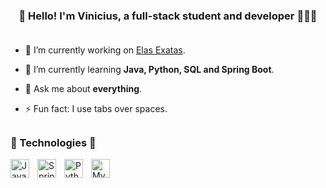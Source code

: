 <!-- 
<div align="center">  
  <img width="49%" height="195px" src="https://github-readme-stats.vercel.app/api?username=viniciusaprazeres&show_icons=true&theme=gruvbox&count_private=true&hide_border=true&title_color=00c8fa&icon_color=00c8fa&text_color=00c8fa&bg_color=0d1117" alt="github stats" /> 
  <img width="41%" height="195px" src="https://github-readme-stats.vercel.app/api/top-langs/?username=viniciusaprazeres&layout=compact&hide_border=true&title_color=00c8fa&text_color=ff91a4&bg_color=0d1117" />
</div>

#

![Vinicius' Github stats](https://github-readme-stats.vercel.app/api?username=viniciusaprazeres&show_icons=true&theme=tokyonight&border_color=5900ff&count_private=true)

![Vinicius' Github MUL](https://github-readme-stats.vercel.app/api/top-langs/?username=viniciusaprazeres&theme=tokyonight&hide_border=false&border_color=5900ff&include_all_commits=false&count_private=true&layout=compact)

[![Typing SVG](https://readme-typing-svg.herokuapp.com/?color=00c8fa&size=35&center=true&vCenter=true&width=1000&lines=Hello,+my+name+is+Vinicius;I'm+26+years+old;I'm+from+Brazil;Be+Welcome!+:%29)](https://git.io/typing-svg) <br/> <br/> <br/>

[![Vinicius' github activity graph](https://github-readme-activity-graph.cyclic.app/graph?username=viniciusaprazeres&bg_color=0d1117&color=00c8fa&line=5900ff&point=00c8fa&area=true&hide_border=true)](https://github.com/ashutosh00710/github-readme-activity-graph) 

-->



### <div align="center"> 🚀 Hello! I'm Vinicius, a full-stack student and developer 👨🏽‍💻 </div> <br/>

- 🔭 I’m currently working on [Elas Exatas](https://github.com/ElasExatas/Elas_Exatas).

- 🌱 I’m currently learning **Java, Python, SQL and Spring Boot**.

- 💬 Ask me about **everything**.

- ⚡ Fun fact: I use tabs over spaces. 

##

### 🧰 Technologies 🦾 <br/>

<img align="left" alt="Java" width="30px" style="padding-right:10px;" src="https://cdn.jsdelivr.net/gh/devicons/devicon/icons/java/java-original.svg"/>
<img align="left" alt="SpringBoot" width="30px" style="padding-right:10px;" src="https://cdn.jsdelivr.net/gh/devicons/devicon/icons/spring/spring-original.svg"/>
<img align="left" alt="Python" width="30px" style="padding-right:10px;" src="https://cdn.jsdelivr.net/gh/devicons/devicon/icons/python/python-plain.svg"/>
<img align="left" alt="MySQL" width="30px" style="padding-right:10px;" src="https://cdn.jsdelivr.net/gh/devicons/devicon/icons/mysql/mysql-original.svg"/>
<br/>
<br/>

